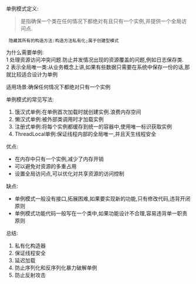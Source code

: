单例模式定义:
> 是指确保一个类在任何情况下都绝对有且只有一个实例,并提供一个全局访问点.

` 隐藏其所有的构造方法:构造方法私有化;属于创建型模式`

为什么需要单例:  
1 处理资源访问冲突问题.防止并发情况出现的资源覆盖的问题,例如日志保存类.  
2 表示全局唯一类:从业务概念上讲,如果有些数据只需要在系统中保存一份的话,那就比较适合设计为单例

适用场景:确保任何情况下都绝对只有一个实例

单例模式的常见写法:
1. 饿汉式单例:在单例首次加载时就创建实例.浪费内存空间
2. 懒汉式单例:被外部类调用时才加载实例
3. 注册式单例:将每个实例都缓存到统一的容器中,使用唯一标识获取实例
4. ThreadLocal单例:保证线程内部的全局唯一,并且天生线程安全

优点:
- 在内存中只有一个实例,减少了内存开销
- 可以避免对资源的多重占用
- 设置全局访问点,可以优化对共享资源的访问控制

缺点:
- 单例模式一般没有接口,拓展困难,如果要实现新的功能,只有修改代码,违背开闭原则
- 单例模式功能代码一般写在一个类中,如果功能设计不合理,容易违背单一职责原则

总结:
1. 私有化构造器
2. 保证线程安全
3. 延迟加载
4. 防止序列化和反序列化暴力破解单例
5. 防止反射攻击












